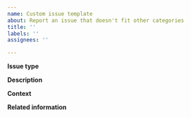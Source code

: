 ```yaml
---
name: Custom issue template
about: Report an issue that doesn't fit other categories
title: ''
labels: ''
assignees: ''

---
```


**Issue type**
<!-- Briefly describe what type of issue this is -->

**Description**
<!-- Provide a detailed description of the issue -->

**Context**
<!-- Why is this important? What are you trying to achieve? -->

**Related information**
<!-- Any relevant links, references, or additional context -->
